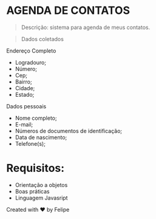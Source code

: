 # AGENDA DE CONTATOS
> Descrição: sistema para agenda de meus contatos.

> Dados coletados

Endereço Completo
 - Logradouro;
 - Número;
 - Cep;
 - Bairro;
 - Cidade;
 - Estado;
 
Dados pessoais
 - Nome completo;
 - E-mail;
 - Números de documentos de identificação;
 - Data de nascimento;
 - Telefone(s);

# Requisitos:
- Orientação a objetos
- Boas práticas
- Linguagem Javasript

Created with ❤ by Felipe